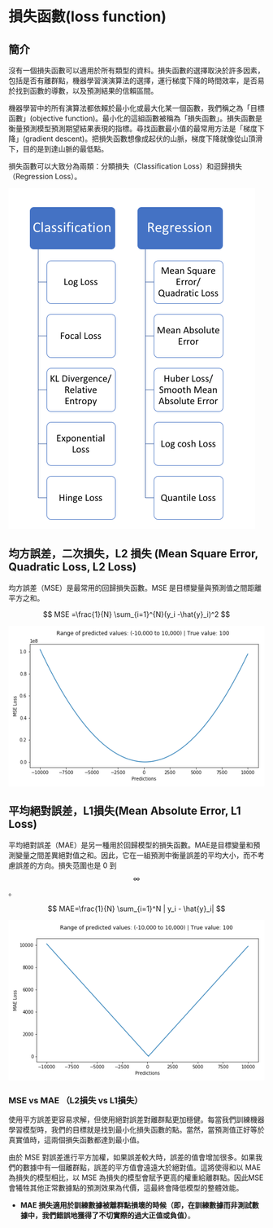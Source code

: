 # 損失函數\(loss function\)

## 簡介

沒有一個損失函數可以適用於所有類型的資料。損失函數的選擇取決於許多因素，包括是否有離群點，機器學習演演算法的選擇，運行梯度下降的時間效率，是否易於找到函數的導數，以及預測結果的信賴區間。

機器學習中的所有演算法都依賴於最小化或最大化某一個函數，我們稱之為「目標函數」\(objective function\)。最小化的這組函數被稱為「損失函數」。損失函數是衡量預測模型預測期望結果表現的指標。尋找函數最小值的最常用方法是「梯度下降」\(gradient descent\)。把損失函數想像成起伏的山脈，梯度下降就像從山頂滑下，目的是到達山脈的最低點。



損失函數可以大致分為兩類：分類損失（Classification Loss）和迴歸損失（Regression Loss）。

![&#x8FF4;&#x6B78;&#x51FD;&#x6578;&#x9810;&#x6E2C;&#x5BE6;&#x6578;&#x503C;&#xFF0C;&#x5206;&#x985E;&#x51FD;&#x6578;&#x9810;&#x6E2C;&#x6A19;&#x7C3D;\(&#x985E;&#x5225;\)](../.gitbook/assets/loss_function-min.png)

## 均方誤差，二次損失，L2 損失 \(Mean Square Error, Quadratic Loss, L2 Loss\)

均方誤差（MSE）是最常用的回歸損失函數。MSE 是目標變量與預測值之間距離平方之和。

$$
MSE =\frac{1}{N} \sum_{i=1}^{N}(y_i -\hat{y}_i)^2
$$

![MSE&#x70BA;&#x4E8C;&#x6B21;&#x51FD;&#x6578;&#xFF0C;&#x4F7F;&#x7528;&#x68AF;&#x5EA6;&#x4E0B;&#x964D;&#x6CD5;&#x5BB9;&#x6613;&#x627E;&#x5230;&#x6975;&#x5C0F;&#x503C;](../.gitbook/assets/mse-min.png)

## 平均絕對誤差，L1損失\(Mean Absolute Error, L1 Loss\)

平均絕對誤差（MAE）是另一種用於回歸模型的損失函數。MAE是目標變量和預測變量之間差異絕對值之和。因此，它在一組預測中衡量誤差的平均大小，而不考慮誤差的方向。損失范圍也是 0 到 $$\infty$$。

$$
MAE=\frac{1}{N} \sum_{i=1}^N | y_i - \hat{y}_i|
$$

![MAE&#x5728;&#x6975;&#x5C0F;&#x503C;&#x8655;&#x70BA;&#x5C16;&#x9EDE;](../.gitbook/assets/mae-min.png)

### MSE vs MAE （L2損失 vs L1損失）

使用平方誤差更容易求解，但使用絕對誤差對離群點更加穩健。每當我們訓練機器學習模型時，我們的目標就是找到最小化損失函數的點。當然，當預測值正好等於真實值時，這兩個損失函數都達到最小值。

由於 MSE 對誤差進行平方加權，如果誤差較大時，誤差的值會增加很多。如果我們的數據中有一個離群點，誤差的平方值會遠遠大於絕對值。這將使得和以 MAE 為損失的模型相比，以 MSE 為損失的模型會賦予更高的權重給離群點。因此MSE會犧牲其他正常數據點的預測效果為代價，這最終會降低模型的整體效能。

* **MAE  損失適用於訓練數據被離群點損壞的時候（即，在訓練數據而非測試數據中，我們錯誤地獲得了不切實際的過大正值或負值）**。






